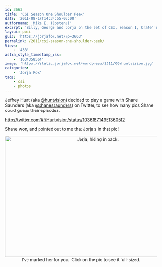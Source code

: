 ```yaml
---
id: 3663
title: 'CSI Season One Shoulder Peek'
date: '2011-08-17T14:34:55-07:00'
authorname: 'Mika E. (Ipstenu)'
excerpt: 'Billy, George and Jorja on the set of CSI, season 1, Crate''n''Burial.  That guy in the white shirt with the camera is Jeffery Hunt.'
layout: post
guid: 'https://jorjafox.net/?p=3663'
permalink: /2011/csi-season-one-shoulder-peek/
Views:
    - '433'
astra_style_timestamp_css:
    - '1634358564'
image: 'https://static.jorjafox.net/wordpress/2011/08/huntvision.jpg'
categories:
    - 'Jorja Fox'
tags:
    - csi
    - photos
---
```


Jeffrey Hunt (aka <a href="http://twitter.com/Huntvision/">@huntvision</a>) decided to play a game with Shane Saunders (aka <a href="http://twitter.com/shanessaunders/">@shanessaunders</a>) on Twitter, to see how many pics Shane could guess their episodes.

http://twitter.com/#!/Huntvision/status/103618714951360512

Shane won, and pointed out to me that Jorja's in that pic!
<p style="text-align: center;"><a href="https://jorjafox.net/gallery/tv/csi/pub/s01/cratenburial.jpg"><img class="size-full wp-image-3664 aligncenter" title="Crate'n'Burial" src="//static.jorjafox.net/wordpress/2011/08/huntvision.jpg" alt="Jorja, hiding in back." width="600" height="400" /></a>
I've marked her for you.  Click on the pic to see it full-sized.
